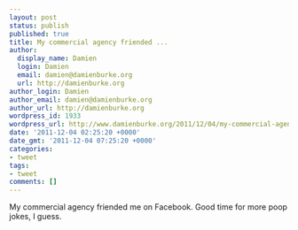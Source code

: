 ```yaml
---
layout: post
status: publish
published: true
title: My commercial agency friended ...
author:
  display_name: Damien
  login: Damien
  email: damien@damienburke.org
  url: http://damienburke.org
author_login: Damien
author_email: damien@damienburke.org
author_url: http://damienburke.org
wordpress_id: 1933
wordpress_url: http://www.damienburke.org/2011/12/04/my-commercial-agency-friended/
date: '2011-12-04 02:25:20 +0000'
date_gmt: '2011-12-04 07:25:20 +0000'
categories:
- tweet
tags:
- tweet
comments: []
---
```

<p>My commercial agency friended me on Facebook. Good time for more poop jokes, I guess.</p>
